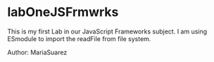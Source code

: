 # labOneJSFrmwrks
This is my first Lab in our JavaScript Frameworks subject. 
I am using ESmodule to import the readFile from file system.


Author:
MariaSuarez

